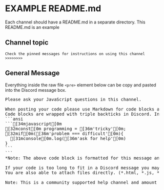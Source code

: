 # EXAMPLE README.md
Each channel should have a README.md in a separate directory. This README.md is an example

## Channel topic
```Check the pinned messages for instructions on using this channel >>>>>>>>```

## General Message
Everything inside the raw file `<pre>` element below can be copy and pasted into the Discord message box.

<pre>
Please ask your JavaScript questions in this channel.

When posting your code please use Markdown for code blocks and syntax highlighting in your messages.
Code blocks are wrapped with triple backticks in Discord. Include the name of the language used for syntax highlighting
```ansi
`​``[34mjavascript[0m
[32mconst[0m programming = [36m'tricky'[0m;
[32mif[0m([36m'problem === difficult'[0m){
  [31mconsole[0m.log([36m'ask for help'[0m)
}
`​``
```
*Note: The above code block is formatted for this message and will not work if copy and pasted*

If your code is too long to fit in a Discord message you may link to an external CodePen, Replit, Glitch, GitHub, Pastebin, etc. 
You are also able to attach files directly. (*.html, *.js, *.css, etc.)

Note: This is a community supported help channel and amount of active users available can vary.
</pre>


